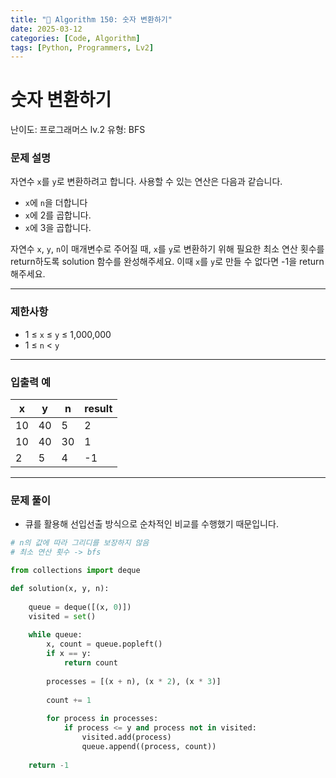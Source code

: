 ```yaml
---
title: "🧠 Algorithm 150: 숫자 변환하기"
date: 2025-03-12
categories: [Code, Algorithm]
tags: [Python, Programmers, Lv2]
---
```


# 숫자 변환하기

난이도: 프로그래머스 lv.2
유형: BFS

### **문제 설명**

자연수 `x`를 `y`로 변환하려고 합니다. 사용할 수 있는 연산은 다음과 같습니다.

- `x`에 `n`을 더합니다
- `x`에 2를 곱합니다.
- `x`에 3을 곱합니다.

자연수 `x`, `y`, `n`이 매개변수로 주어질 때, `x`를 `y`로 변환하기 위해 필요한 최소 연산 횟수를 return하도록 solution 함수를 완성해주세요. 이때 `x`를 `y`로 만들 수 없다면 -1을 return 해주세요.

---

### 제한사항

- 1 ≤ `x` ≤ `y` ≤ 1,000,000
- 1 ≤ `n` < `y`

---

### 입출력 예

| x | y | n | result |
| --- | --- | --- | --- |
| 10 | 40 | 5 | 2 |
| 10 | 40 | 30 | 1 |
| 2 | 5 | 4 | -1 |

---

### 문제 풀이

- 큐를 활용해 선입선출 방식으로 순차적인 비교를 수행했기 때문입니다.

```python
# n의 값에 따라 그리디를 보장하지 않음
# 최소 연산 횟수 -> bfs

from collections import deque

def solution(x, y, n):
    
    queue = deque([(x, 0)])
    visited = set()
    
    while queue:
        x, count = queue.popleft()
        if x == y:
            return count
        
        processes = [(x + n), (x * 2), (x * 3)]
        
        count += 1
        
        for process in processes:
            if process <= y and process not in visited:
                visited.add(process)
                queue.append((process, count))
        
    return -1
```